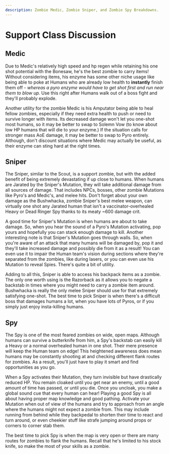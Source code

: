 ```yaml
---
description: Zombie Medic, Zombie Sniper, and Zombie Spy Breakdowns.
---
```


# Support Class Discussion

## Medic

Due to Medic's relatively high speed and hp regen while retaining his one shot potential with the Bonesaw, he's the best zombie to carry items! Without considering items, his enzyme has some other niche usage like being able to poke at Humans who are already low health to **instantly** finish them off - _whereas a pyro enzyme would have to get shot first and run near them to blow up._ Use this right after Humans walk out of a boss fight and they'll probably explode.

Another utility for the zombie Medic is his Amputator being able to heal fellow zombies, especially if they need extra health to push or need to survive longer with items. Its decreased damage won't let you one-shot most humans, so it may be better to swap to Solemn Vow (to know about low HP humans that will die to your enzyme.) If the situation calls for stronger mass AoE damage, it may be better to swap to Pyro entirely. Although, don't discount situations where Medic may actually be useful, as their enzyme can sting hard at the right times.

## Sniper

The Sniper, similar to the Scout, is a support zombie, but with the added benefit of being extremely devastating if up close to humans. When humans are Jarated by the Sniper's Mutation, they will take additional damage from all sources of damage. That includes NPCs, bosses, other zombie Mutations like Pyro's and Medic's, and melee hits. Don't forget about your own damage as the Bushwhacka, zombie Sniper's best melee weapon, can virtually one shot any Jarated human that isn't a vaccinator-overhealed Heavy or Dead Ringer Spy thanks to its meaty \~600 damage crit.

A good time for Sniper's Mutation is when humans are about to take damage. So, when you hear the sound of a Pyro's Mutation activating, pop yours and hopefully you can stack enough damage to kill. Another interesting note is that Sniper's Mutation goes through walls. So, when you're aware of an attack that many humans will be damaged by, pop it and they'll take increased damage and possibly die from it as a result! You can even use it to impair the Human team's vision during sections where they're separated from the zombies, like during lasers, or you can even use his Mutation to reveal Spies. There's quite a bit of utility.

Adding to all this, Sniper is able to access his backpack items as a zombie. The only one worth using is the Razorback as it allows you to negate a backstab in times where you might need to carry a zombie item around. Bushwhacka is really the only melee Sniper should use for that extremely satisfying one-shot. The best time to pick Sniper is when there's a difficult boss that damages humans a lot, when you have lots of Pyros, or if you simply just enjoy insta-killing humans.

## Spy

The Spy is one of the most feared zombies on wide, open maps. Although humans can survive a butterknife from him, a Spy's backstab can easily kill a Heavy or a normal overhealed human in one shot. Their mere presence will keep the Human team on edge! This heightened awareness does mean humans may be constantly shooting at and checking different flank routes for zombies. As a result, you'll just have to play it smart and find opportunities as you go.

When a Spy activates their Mutation, they turn invisible but have drastically reduced HP. You remain cloaked until you get near an enemy, until a good amount of time has passed, or until you die. Once you uncloak, you make a global sound cue that every human can hear! Playing a good Spy is all about having proper map knowledge and good pathing. Activate your Mutation when out of view of the humans and try to approach from an angle where the humans might not expect a zombie from. This may include running from behind while they backpedal to shorten their time to react and turn around, or even cheekier stuff like strafe jumping around props or corners to corner stab them.

The best time to pick Spy is when the map is very open or there are many routes for zombies to flank the humans. Recall that he's limited to his stock knife, so make the most of your skills as a zombie.

